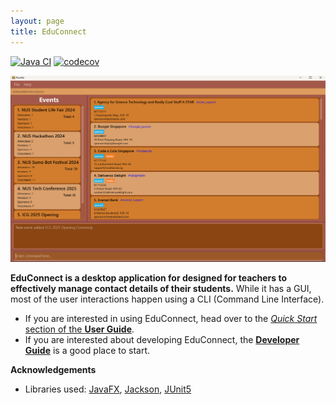 ```yaml
---
layout: page
title: EduConnect
---
```


[![Java CI](https://github.com/AY2425S1-CS2103T-F12-2/tp/actions/workflows/gradle.yml/badge.svg?branch=master)](https://github.com/AY2425S1-CS2103T-F12-2/tp/actions)
[![codecov](https://codecov.io/gh/AY2425S1-CS2103T-F12-2/team-repo/branch/master/graph/badge.svg?token=YOUR_TOKEN)](https://codecov.io/gh/AY2425S1-CS2103T-F12-2/team-repo)

![Ui](images/Ui.png)

**EduConnect is a desktop application for designed for teachers to effectively manage contact details of their students.** While it has a GUI, most of the user interactions happen using a CLI (Command Line Interface).

* If you are interested in using EduConnect, head over to the [_Quick Start_ section of the **User Guide**](UserGuide.html#quick-start).
* If you are interested about developing EduConnect, the [**Developer Guide**](DeveloperGuide.html) is a good place to start.


**Acknowledgements**

* Libraries used: [JavaFX](https://openjfx.io/), [Jackson](https://github.com/FasterXML/jackson), [JUnit5](https://github.com/junit-team/junit5)
